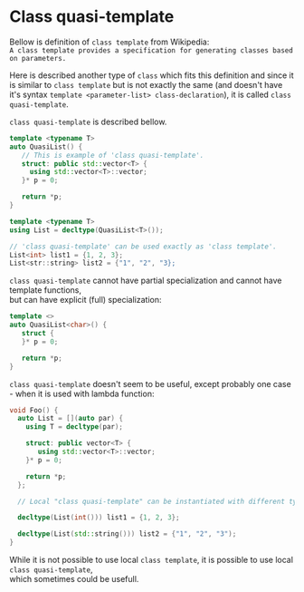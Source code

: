 
# Class quasi-template

Bellow is definition of `class template` from Wikipedia:<br/>
```A class template provides a specification for generating classes based on parameters.```

Here is described another type of `class` which fits this definition and since it is similar to `class template` 
but is not exactly the same (and doesn't have it's syntax ```template <parameter-list> class-declaration```), it is called `class quasi-template`.

`class quasi-template` is described bellow.

```C++
template <typename T>
auto QuasiList() {
   // This is example of 'class quasi-template'.
   struct: public std::vector<T> {
     using std::vector<T>::vector;
   }* p = 0;

   return *p;
}

template <typename T>
using List = decltype(QuasiList<T>());

// 'class quasi-template' can be used exactly as 'class template'.
List<int> list1 = {1, 2, 3};
List<str::string> list2 = {"1", "2", "3}; 
```

`class quasi-template` cannot have partial specialization and cannot have template functions,<br/>
but can have explicit (full) specialization:

```C++
template <>
auto QuasiList<char>() {
   struct {
   }* p = 0;

   return *p;
}
```

`class quasi-template` doesn't seem to be useful, except probably one case - when it is used with lambda function:

```C++
void Foo() {
  auto List = [](auto par) {
    using T = decltype(par);

    struct: public vector<T> {
       using std::vector<T>::vector;
    }* p = 0;

    return *p; 
  };

  // Local "class quasi-template" can be instantiated with different types.

  decltype(List(int())) list1 = {1, 2, 3};

  decltype(List(std::string())) list2 = {"1", "2", "3");
}
```

While it is not possible to use local `class template`, it is possible to use local `class quasi-template`,<br/>
which sometimes could be usefull.


